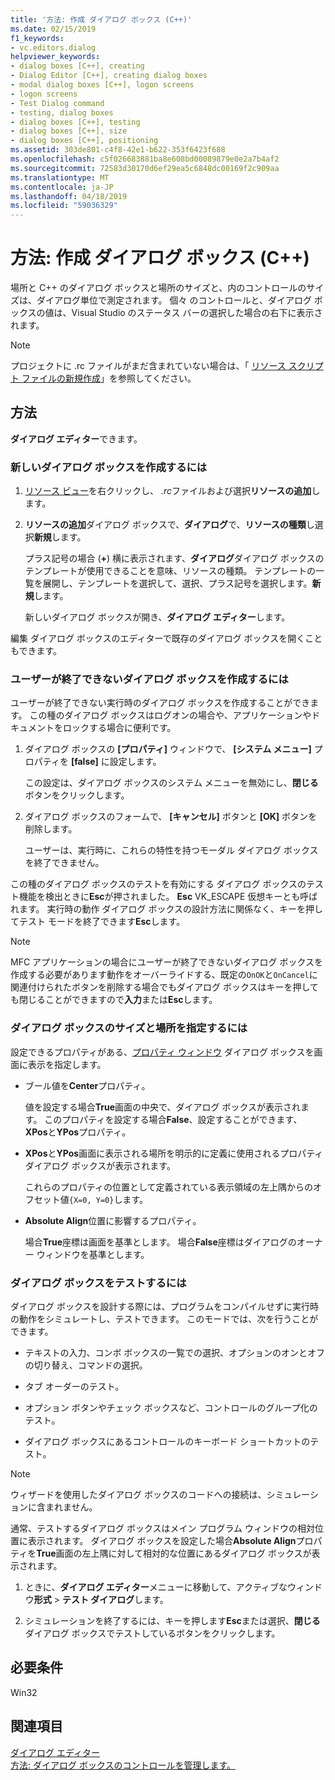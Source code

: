 ```yaml
---
title: '方法: 作成 ダイアログ ボックス (C++)'
ms.date: 02/15/2019
f1_keywords:
- vc.editors.dialog
helpviewer_keywords:
- dialog boxes [C++], creating
- Dialog Editor [C++], creating dialog boxes
- modal dialog boxes [C++], logon screens
- logon screens
- Test Dialog command
- testing, dialog boxes
- dialog boxes [C++], testing
- dialog boxes [C++], size
- dialog boxes [C++], positioning
ms.assetid: 303de801-c4f8-42e1-b622-353f6423f688
ms.openlocfilehash: c5f026683881ba8e608bd00089879e0e2a7b4af2
ms.sourcegitcommit: 72583d30170d6ef29ea5c6848dc00169f2c909aa
ms.translationtype: MT
ms.contentlocale: ja-JP
ms.lasthandoff: 04/18/2019
ms.locfileid: "59036329"
---
```

# <a name="how-to-create-a-dialog-box-c"></a>方法: 作成 ダイアログ ボックス (C++)

場所と C++ のダイアログ ボックスと場所のサイズと、内のコントロールのサイズは、ダイアログ単位で測定されます。 個々 のコントロールと、ダイアログ ボックスの値は、Visual Studio のステータス バーの選択した場合の右下に表示されます。

> [!NOTE]
> プロジェクトに .rc ファイルがまだ含まれていない場合は、「 [リソース スクリプト ファイルの新規作成](../windows/how-to-create-a-resource-script-file.md)」を参照してください。

## <a name="how-to"></a>方法

**ダイアログ エディター**できます。

### <a name="to-create-a-new-dialog-box"></a>新しいダイアログ ボックスを作成するには

1. [リソース ビュー](how-to-create-a-resource-script-file.md#create-resources)を右クリックし、 *.rc*ファイルおよび選択**リソースの追加**します。

1. **リソースの追加**ダイアログ ボックスで、**ダイアログ**で、**リソースの種類**し選択**新規**します。

   プラス記号の場合 (**+**) 横に表示されます、**ダイアログ**ダイアログ ボックスのテンプレートが使用できることを意味、リソースの種類。 テンプレートの一覧を展開し、テンプレートを選択して、選択、プラス記号を選択します。**新規**します。

   新しいダイアログ ボックスが開き、**ダイアログ エディター**します。

編集 ダイアログ ボックスのエディターで既存のダイアログ ボックスを開くこともできます。

### <a name="to-create-a-dialog-box-that-a-user-cant-exit"></a>ユーザーが終了できないダイアログ ボックスを作成するには

ユーザーが終了できない実行時のダイアログ ボックスを作成することができます。 この種のダイアログ ボックスはログオンの場合や、アプリケーションやドキュメントをロックする場合に便利です。

1. ダイアログ ボックスの **[プロパティ]** ウィンドウで、 **[システム メニュー]** プロパティを **[false]** に設定します。

   この設定は、ダイアログ ボックスのシステム メニューを無効にし、**閉じる**ボタンをクリックします。

1. ダイアログ ボックスのフォームで、 **[キャンセル]** ボタンと **[OK]** ボタンを削除します。

   ユーザーは、実行時に、これらの特性を持つモーダル ダイアログ ボックスを終了できません。

この種のダイアログ ボックスのテストを有効にする ダイアログ ボックスのテスト機能を検出ときに**Esc**が押されました。 **Esc** VK_ESCAPE 仮想キーとも呼ばれます。 実行時の動作 ダイアログ ボックスの設計方法に関係なく、キーを押してテスト モードを終了できます**Esc**します。

> [!NOTE]
> MFC アプリケーションの場合にユーザーが終了できないダイアログ ボックスを作成する必要があります動作をオーバーライドする、既定の`OnOK`と`OnCancel`に関連付けられたボタンを削除する場合でもダイアログ ボックスはキーを押しても閉じることができますので**入力**または**Esc**します。

### <a name="to-specify-the-location-and-size-of-a-dialog-box"></a>ダイアログ ボックスのサイズと場所を指定するには

設定できるプロパティがある、[プロパティ ウィンドウ](/visualstudio/ide/reference/properties-window) ダイアログ ボックスを画面に表示を指定します。

- ブール値を**Center**プロパティ。

   値を設定する場合**True**画面の中央で、ダイアログ ボックスが表示されます。 このプロパティを設定する場合**False**、設定することができます、 **XPos**と**YPos**プロパティ。

- **XPos**と**YPos**画面に表示される場所を明示的に定義に使用されるプロパティ ダイアログ ボックスが表示されます。

   これらのプロパティの位置として定義されている表示領域の左上隅からのオフセット値`{X=0, Y=0}`します。

- **Absolute Align**位置に影響するプロパティ。

   場合**True**座標は画面を基準とします。 場合**False**座標はダイアログのオーナー ウィンドウを基準とします。

### <a name="to-test-a-dialog-box"></a>ダイアログ ボックスをテストするには

ダイアログ ボックスを設計する際には、プログラムをコンパイルせずに実行時の動作をシミュレートし、テストできます。 このモードでは、次を行うことができます。

- テキストの入力、コンボ ボックスの一覧での選択、オプションのオンとオフの切り替え、コマンドの選択。

- タブ オーダーのテスト。

- オプション ボタンやチェック ボックスなど、コントロールのグループ化のテスト。

- ダイアログ ボックスにあるコントロールのキーボード ショートカットのテスト。

> [!NOTE]
> ウィザードを使用したダイアログ ボックスのコードへの接続は、シミュレーションに含まれません。

通常、テストするダイアログ ボックスはメイン プログラム ウィンドウの相対位置に表示されます。 ダイアログ ボックスを設定した場合**Absolute Align**プロパティを**True**画面の左上隅に対して相対的な位置にあるダイアログ ボックスが表示されます。

1. ときに、**ダイアログ エディター**メニューに移動して、アクティブなウィンドウ**形式** > **テスト ダイアログ**します。

1. シミュレーションを終了するには、キーを押します**Esc**または選択、**閉じる** ダイアログ ボックスでテストしているボタンをクリックします。

## <a name="requirements"></a>必要条件

Win32

## <a name="see-also"></a>関連項目

[ダイアログ エディター](../windows/dialog-editor.md)<br/>
[方法: ダイアログ ボックスのコントロールを管理します。](../windows/controls-in-dialog-boxes.md)<br/>